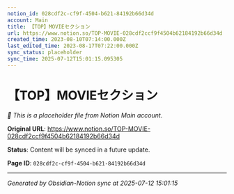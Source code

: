 ```yaml
---
notion_id: 028cdf2c-cf9f-4504-b621-84192b66d34d
account: Main
title: 【TOP】MOVIEセクション
url: https://www.notion.so/TOP-MOVIE-028cdf2ccf9f4504b62184192b66d34d
created_time: 2023-08-10T07:14:00.000Z
last_edited_time: 2023-08-17T07:22:00.000Z
sync_status: placeholder
sync_time: 2025-07-12T15:01:15.095305
---
```


# 【TOP】MOVIEセクション

*🔄 This is a placeholder file from Notion Main account.*

**Original URL**: https://www.notion.so/TOP-MOVIE-028cdf2ccf9f4504b62184192b66d34d

**Status**: Content will be synced in a future update.

**Page ID**: `028cdf2c-cf9f-4504-b621-84192b66d34d`

---

*Generated by Obsidian-Notion sync at 2025-07-12 15:01:15*
